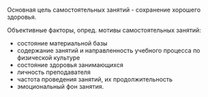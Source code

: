 Основная цель самостоятельных занятий - сохранение хорошего здоровья. 

Объективные факторы, опред. мотивы самостоятельных занятий:

- состояние материальной базы
- содержание занятий и направленность учебного процесса по физической культуре
- состояние здоровья занимающихся
- личность преподавателя
- частота проведения занятий, их продолжительность
- эмоциональный фон занятия. 

